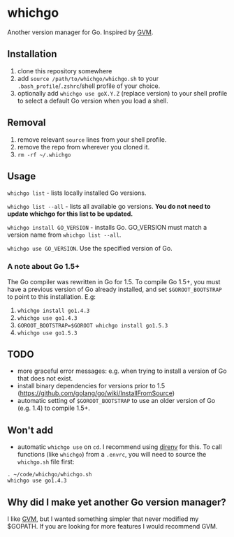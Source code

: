 # whichgo
Another version manager for Go. Inspired by [GVM](https://github.com/moovweb/gvm).

## Installation
1. clone this repository somewhere
1. add `source /path/to/whichgo/whichgo.sh` to your `.bash_profile`/`.zshrc`/shell profile of your choice.
1. optionally add `whichgo use goX.Y.Z` (replace version) to your shell profile to select a default Go version when you load a shell.

## Removal
1. remove relevant `source` lines from your shell profile.
1. remove the repo from wherever you cloned it.
1. `rm -rf ~/.whichgo`

## Usage
`whichgo list` - lists locally installed Go versions.

`whichgo list --all` - lists all available go versions. **You do not need to update whichgo for this list to be updated.**

`whichgo install GO_VERSION` - installs Go. GO_VERSION must match a version name from `whichgo list --all`.

`whichgo use GO_VERSION`. Use the specified version of Go.

### A note about Go 1.5+
The Go compiler was rewritten in Go for 1.5. To compile Go 1.5+, you must have a previous version of Go already installed, and set `$GOROOT_BOOTSTRAP` to point to this installation. E.g:

1. `whichgo install go1.4.3`
1. `whichgo use go1.4.3`
1. `GOROOT_BOOTSTRAP=$GOROOT whichgo install go1.5.3`
1. `whichgo use go1.5.3`

## TODO
* more graceful error messages: e.g. when trying to install a version of Go that does not exist.
* install binary dependencies for versions prior to 1.5 (https://github.com/golang/go/wiki/InstallFromSource)
* automatic setting of `$GOROOT_BOOTSTRAP` to use an older version of Go (e.g. 1.4) to compile 1.5+.

## Won't add
* automatic `whichgo use` on `cd`. I recommend using [direnv](https://github.com/direnv/direnv) for this. To call functions (like `whichgo`) from a `.envrc`, you will need to source the `whichgo.sh` file first:
```
. ~/code/whichgo/whichgo.sh
whichgo use go1.4.3
```

## Why did I make yet another Go version manager?
I like [GVM](https://github.com/moovweb/gvm), but I wanted something simpler that never modified my $GOPATH. If you are looking for more features I would recommend GVM.
